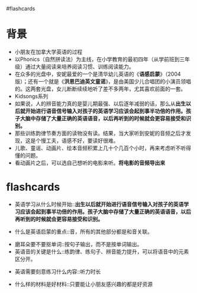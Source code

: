 #flashcards 

# 背景
- 小朋友在加拿大学英语的过程
- 以Phonics（自然拼读法）为主线，在小学教育的最初四年（从学前班到三年级）通过大量阅读来培养阅读习惯、训练阅读能力。
- 在众多的光盘中，安妮最爱的一个是清华幼儿英语的《**语感启蒙**》（2004版）；还有一个就是《**洪恩巴迪英文童谣**》，是由美国少儿合唱团的小演员领唱的。这两套光盘，女儿断断续续地听了差不多两年，尤其喜欢前面的一套。
- Kidsongs系列
- 如果说，人的辨音能力真的是婴儿期最强、以后逐年减弱的话，那么从**出生以后就开始进行语音信号输入对孩子的英语学习应该会起到事半功倍的作用。孩子大脑中存储了大量正确的英语语音，以后再听到的时候就会更容易接受和识别。**
- 那些训练韵律节奏方面的读物没有读。结果，当大家听到安妮的音频之后才发现，这是个慢工夫，语感不好，要读好很难。
- 儿歌、童谣、动画片、绘本音频积累上几十个几百个小时，再来考虑听不听得懂的问题。
- 看动画片之后，可以选自己想听的电影来听。**将电影的音频导出来**



# flashcards
- 英语学习从什么时候开始::**出生以后就开始进行语音信号输入对孩子的英语学习应该会起到事半功倍的作用。孩子大脑中存储了大量正确的英语语音，以后再听到的时候就会更容易接受和识别。**
<!--SR:!2023-12-25,3,250-->
- 什么是英语启蒙的重点::音，所有的其他部分都是和音关联。
<!--SR:!2025-08-01,504,250-->
- 磨耳朵要不要抠单词::按句子输出，而不是按单词输出。 <!--SR:!2024-02-03-15-55,204,250-->
- 英语音的关键是什么::练韵律、练句子、辨音能力提升，可以将语音中的元素区分开。
<!--SR:!2024-03-25,10,250-->
- 英语需要刻意练习什么内容::听力时长
<!--SR:!2023-12-25,3,250-->
- 什么样的材料是好材料::只要能让小朋友感兴趣的都是好资源
<!--SR:!2024-03-24,9,250-->